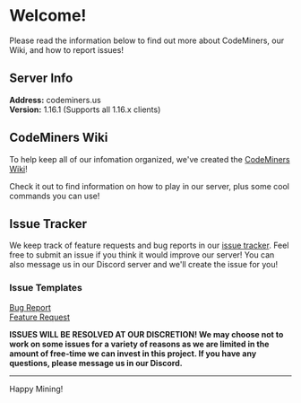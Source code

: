 # Welcome!
Please read the information below to find out more about CodeMiners, our Wiki, and how to report issues!

## Server Info
**Address:** codeminers.us  
**Version:** 1.16.1 (Supports all 1.16.x clients)

## CodeMiners Wiki
To help keep all of our infomation organized, we've created the [CodeMiners Wiki](https://github.com/Snowy-Peak-Systems/CodeMiners-Issues/wiki)!

Check it out to find information on how to play in our server, plus some cool commands you can use!

## Issue Tracker
We keep track of feature requests and bug reports in our [issue tracker](https://github.com/Snowy-Peak-Systems/CodeMiners-Issues/issues). Feel free to submit an issue if you think it would improve our server! You can also message us in our Discord server and we'll create the issue for you!

### Issue Templates  
[Bug Report](https://github.com/Snowy-Peak-Systems/CodeMiners-Issues/issues/new?assignees=leviem1&labels=bug&template=bug_report.md)  
[Feature Request](https://github.com/Snowy-Peak-Systems/CodeMiners-Issues/issues/new?labels=enhancement&template=feature_request.md)

**ISSUES WILL BE RESOLVED AT OUR DISCRETION! We may choose not to work on some issues for a variety of reasons as we are limited in the amount of free-time we can invest in this project. If you have any questions, please message us in our Discord.**

---

Happy Mining!

